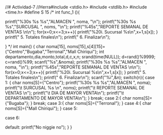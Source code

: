 //# Actividad-7
//Herra#include <stdio.h>
#include <stdlib.h>
#include <time.h>
#define S 15
/*
int func_1 (){

  printf("%30s %s %s","ALMACEN ", noma, "\n");
    printf("%30s %s %s","SURCUSAL ", noms, "\n");
    printf("%45s","REPORTE SEMANAL DE VENTAS \n\n");
    for(x=0;x<=3;x++){
    printf("%20i. Sucursal %s\n",x+1,s[x]);
    }
    printf("                   5. Totales finales\n");
    printf("                   6. Finalizar\n");

}
*/
int main()
{
    char noma[15], noms[15],s[4][15]={"Centro","Bugaba","Terronal","Mall Chiriqui"};
    int departamento,dia,monto,total,d,c,x,n;
    srand(time(NULL));
    d=rand()%9999;
    c=rand()%99;
    scanf("%s",&noma);
    printf("%30s %s %s","ALMACEN ", noma, "\n");
    printf("%45s","REPORTE SEMANAL DE VENTAS \n\n");
    for(x=0;x<=3;x++){
    printf("%20i. Sucursal %s\n",x+1,s[x]);
    }
    printf("                   5. Totales finales\n");
    printf("                   6. Finalizar\n");
    scanf("%i",&n);
switch(n){
case 1:
    {
    char noms[S]={"Centro"};
    printf("%30s %s %s","ALMACEN ", noma);
    printf("\t SURCUSAL %s \n", noms);
    printf("\t REPORTE SEMANAL DE VENTAS \n");
    printf("\t DIA DE MAYOR VENTA\n");
    printf("\t DEPARTAMENTO DE MAYOR VENTA\n");
    }
     break;
case 2:{
    char noms[S]={"Bugaba"};
}
break;
case 3:{
    char noms[S]={"Terronal"};
}
case 4:{
    char noms[S]={"Mall Chiriqui"};
}
case 5:

case 6:

default:
    printf("No niggie no");
    }
}

    
 

